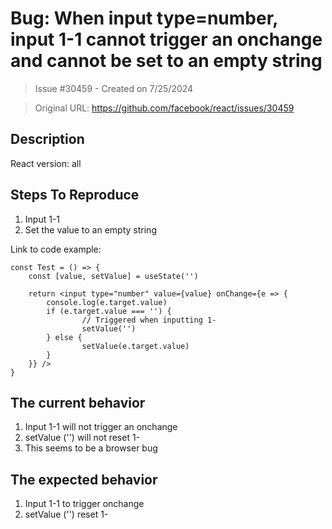 # Bug: When input type=number, input 1-1 cannot trigger an onchange and cannot be set to an empty string

> Issue #30459 - Created on 7/25/2024

> Original URL: https://github.com/facebook/react/issues/30459

## Description

<!--
  Please provide a clear and concise description of what the bug is. Include
  screenshots if needed. Please test using the latest version of the relevant
  React packages to make sure your issue has not already been fixed.
-->

React version: all

## Steps To Reproduce

1. Input 1-1
2. Set the value to an empty string

<!--
  Your bug will get fixed much faster if we can run your code and it doesn't
  have dependencies other than React. Issues without reproduction steps or
  code examples may be immediately closed as not actionable.
-->

Link to code example:
```
const Test = () => {
    const [value, setValue] = useState('')

    return <input type="number" value={value} onChange={e => {
        console.log(e.target.value)
        if (e.target.value === '') {
                // Triggered when inputting 1-
                setValue('')
        } else {
                setValue(e.target.value)
        }
    }} />
}
```

<!--
  Please provide a CodeSandbox (https://codesandbox.io/s/new), a link to a
  repository on GitHub, or provide a minimal code example that reproduces the
  problem. You may provide a screenshot of the application if you think it is
  relevant to your bug report. Here are some tips for providing a minimal
  example: https://stackoverflow.com/help/mcve.
-->

## The current behavior
1. Input 1-1 will not trigger an onchange
2. setValue ('') will not reset 1-
3. This seems to be a browser bug

## The expected behavior
1. Input 1-1 to trigger onchange
2. setValue ('') reset 1-

